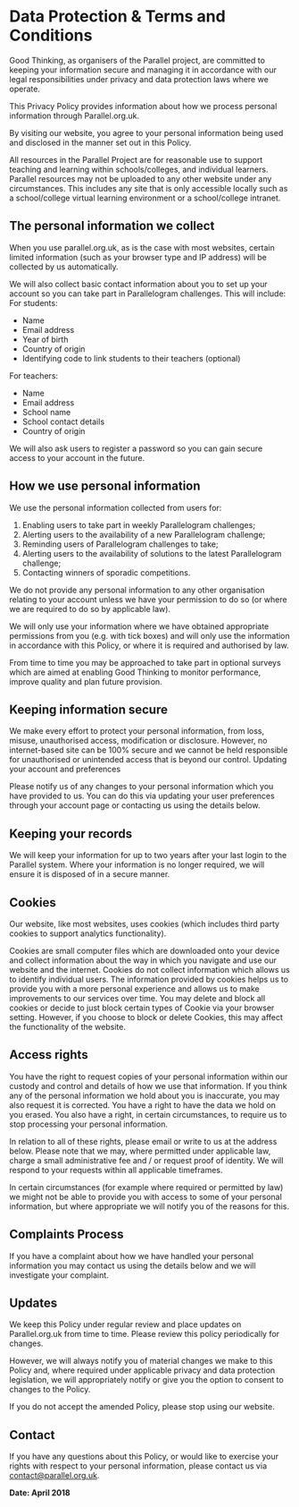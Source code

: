 # Data Protection & Terms and Conditions

Good Thinking, as organisers of the Parallel project, are committed to keeping your information secure and managing it in accordance with our legal responsibilities under privacy and data protection laws where we operate.

This Privacy Policy provides information about how we process personal information through Parallel.org.uk.

By visiting our website, you agree to your personal information being used and disclosed in the manner set out in this Policy.

All resources in the Parallel Project are for reasonable use to support teaching and learning within schools/colleges, and individual learners. Parallel resources may not be uploaded to any other website under any circumstances. This includes any site that is only accessible locally such as a school/college virtual learning environment or a school/college intranet.

## The personal information we collect
When you use parallel.org.uk, as is the case with most websites, certain limited information (such as your browser type and IP address) will be collected by us automatically.

We will also collect basic contact information about you to set up your account so you can take part in Parallelogram challenges. This will include:
For students:
*	Name
*	Email address
*	Year of birth
*	Country of origin
*	Identifying code to link students to their teachers (optional)  

For teachers:
*	Name
*	Email address
*	School name
*	School contact details
*	Country of origin

We will also ask users to register a password so you can gain secure access to your account in the future.

## How we use personal information
We use the personal information collected from users for:
1.	Enabling users to take part in weekly Parallelogram challenges;
2.	Alerting users to the availability of a new Parallelogram challenge;
3.	Reminding users of Parallelogram challenges to take;
4.	Alerting users to the availability of solutions to the latest Parallelogram challenge;
5.	Contacting winners of sporadic competitions.

We do not provide any personal information to any other organisation relating to your account unless we have your permission to do so (or where we are required to do so by applicable law).

We will only use your information where we have obtained appropriate permissions from you (e.g. with tick boxes) and will only use the information in accordance with this Policy, or where it is required and authorised by law.

From time to time you may be approached to take part in optional surveys which are aimed at enabling Good Thinking to monitor performance, improve quality and plan future provision.

## Keeping information secure
We make every effort to protect your personal information, from loss, misuse, unauthorised access, modification or disclosure. However, no internet-based site can be 100% secure and we cannot be held responsible for unauthorised or unintended access that is beyond our control.
Updating your account and preferences

Please notify us of any changes to your personal information which you have provided to us. You can do this via updating your user preferences through your account page or contacting us using the details below.

## Keeping your records
We will keep your information for up to two years after your last login to the Parallel system. Where your information is no longer required, we will ensure it is disposed of in a secure manner.

## Cookies
Our website, like most websites, uses cookies (which includes third party cookies to support analytics functionality).

Cookies are small computer files which are downloaded onto your device and collect information about the way in which you navigate and use our website and the internet. Cookies do not collect information which allows us to identify individual users. The information provided by cookies helps us to provide you with a more personal experience and allows us to make improvements to our services over time. You may delete and block all cookies or decide to just block certain types of Cookie via your browser setting. However, if you choose to block or delete Cookies, this may affect the functionality of the website.

## Access rights
You have the right to request copies of your personal information within our custody and control and details of how we use that information. If you think any of the personal information we hold about you is inaccurate, you may also request it is corrected. You have a right to have the data we hold on you erased. You also have a right, in certain circumstances, to require us to stop processing your personal information.

In relation to all of these rights, please email or write to us at the address below. Please note that we may, where permitted under applicable law, charge a small administrative fee and / or request proof of identity. We will respond to your requests within all applicable timeframes.

In certain circumstances (for example where required or permitted by law) we might not be able to provide you with access to some of your personal information, but where appropriate we will notify you of the reasons for this.

## Complaints Process
If you have a complaint about how we have handled your personal information you may contact us using the details below and we will investigate your complaint.

## Updates
We keep this Policy under regular review and place updates on Parallel.org.uk from time to time. Please review this policy periodically for changes.

However, we will always notify you of material changes we make to this Policy and, where required under applicable privacy and data protection legislation, we will appropriately notify or give you the option to consent to changes to the Policy.

If you do not accept the amended Policy, please stop using our website.

## Contact
If you have any questions about this Policy, or would like to exercise your rights with respect to your personal information, please contact us via contact@parallel.org.uk.

__Date: April 2018__
